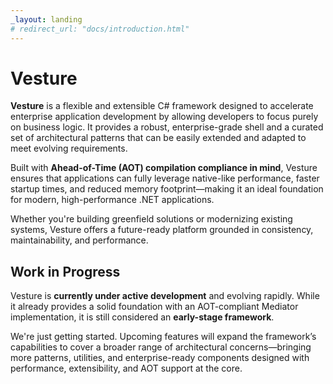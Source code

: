 ```yaml
---
_layout: landing
# redirect_url: "docs/introduction.html"
---
```


# Vesture

**Vesture** is a flexible and extensible C# framework designed to accelerate enterprise application development by allowing developers to focus purely on business logic. It provides a robust, enterprise-grade shell and a curated set of architectural patterns that can be easily extended and adapted to meet evolving requirements.

Built with **Ahead-of-Time (AOT) compilation compliance in mind**, Vesture ensures that applications can fully leverage native-like performance, faster startup times, and reduced memory footprint—making it an ideal foundation for modern, high-performance .NET applications.

Whether you're building greenfield solutions or modernizing existing systems, Vesture offers a future-ready platform grounded in consistency, maintainability, and performance.

## Work in Progress

Vesture is **currently under active development** and evolving rapidly. While it already provides a solid foundation with an AOT-compliant Mediator implementation, it is still considered an **early-stage framework**.

We're just getting started. Upcoming features will expand the framework’s capabilities to cover a broader range of architectural concerns—bringing more patterns, utilities, and enterprise-ready components designed with performance, extensibility, and AOT support at the core.
